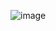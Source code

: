 ![image](https://user-images.githubusercontent.com/43224845/172440593-6c6d0db3-bf7d-4286-b406-001b2597d68f.png)
